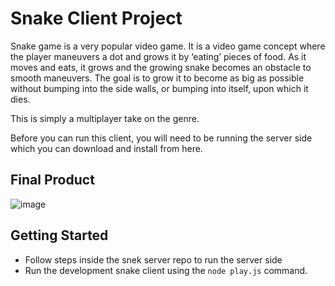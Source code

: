 # Snake Client Project

Snake game is a very popular video game. It is a video game concept where the player maneuvers a dot and grows it by ‘eating’ pieces of food. As it moves and eats, it grows and the growing snake becomes an obstacle to smooth maneuvers. The goal is to grow it to become as big as possible without bumping into the side walls, or bumping into itself, upon which it dies.

This is simply a multiplayer take on the genre.

Before you can run this client, you will need to be running the server side which you can download and install from here. 

## Final Product

![image](https://github.com/onandrew/snake-client/assets/137456118/d813157e-11da-4200-89d0-4efb6ae5fd5f)


## Getting Started

- Follow steps inside the snek server repo to run the server side
- Run the development snake client using the `node play.js` command.
